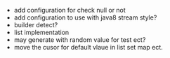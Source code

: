 * add configuration for check null or not
* add configuration to use with java8 stream style?
* builder detect?
* list implementation
* may generate with random value for test ect?
* move the cusor for default vlaue in list set map ect.